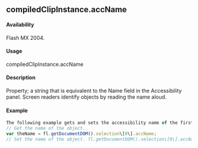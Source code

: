 ## compiledClipInstance.accName

#### Availability

Flash MX 2004.

#### Usage

compiledClipInstance.accName

#### Description

Property; a string that is equivalent to the Name field in the Accessibility panel. Screen readers identify objects by reading the name aloud.

#### Example

```javascript
The following example gets and sets the accessibility name of the first selected object:
// Get the name of the object.
var theName = fl.getDocumentDOM().selection\[0\].accName;
// Set the name of the object. fl.getDocumentDOM().selection\[0\].accName = 'Home Button';

```